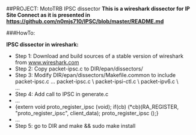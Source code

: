 ##PROJECT: MotoTRB IPSC dissector
**This is a wireshark dissector for IP Site Connect as it is presented in https://github.com/n0mjs710/IPSC/blob/master/README.md**

###HowTo:

**IPSC dissector in wireshark:**

- Step 1: Download and build sources of a stable version of wireshark from www.wireshark.com
- Step 2: Copy packet-ipsc.c to DIR/epan/dissectors/
- Step 3: Modify DIR/epan/dissectors/Makefile.common to include packet-ipsc.c
    ...
    packet-ipsc.c    \\
    packet-ipsi-ctl.c \\ 
    packet-ipv6.c   \\\
    ...
-  Step 4: Add call to IPSC in generate.c
-    ...
-    {extern void proto_register_ipsc (void); if(cb) (*cb)(RA_REGISTER, "proto_register_ipsc", client_data); proto_register_ipsc ();}
-    ...
-  Step 5: go to DIR and make && sudo make install
  
